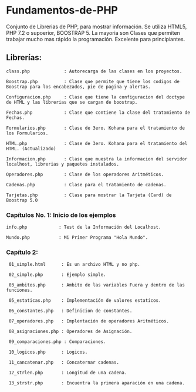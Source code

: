 # Fundamentos-de-PHP
Conjunto de Librerias de PHP, para mostrar información. Se utiliza HTML5, PHP 7.2 o supoerior, BOOSTRAP 5. La mayoria son Clases que permiten trabajar mucho mas rápido la programación. Excelente para principiantes.


## Librerías:
```
class.php             : Autorecarga de las clases en los proyectos.

Boostrap.php          : Clase que permite que tiene los codigos de Boostrap para los encabezados, pie de pagina y alertas.

Configuracion.php     : Clase que tiene la configuracion del doctype de HTML y las librerias que se cargan de boostrap.

Fechas.php            : Clase que contiene la clase del tratamiento de Fechas.

Formularios.php       : Clase de 3ero. Kohana para el tratamiento de los Formularios.

HTML.php              : Clase de 3ero. Kohana para el tratamiento del HTML. (Actualizado)

Informacion.php       : Clase que muestra la informacion del servidor localhost, librerias y paquetes instalados.

Operadores.php        : Clase de los operadores Aritméticos.

Cadenas.php           : Clase para el tratamiento de cadenas.

Tarjetas.php          : Clase para mostrar la Tarjeta (Card) de Boostrap 5.0
```

### Capítulos No. 1: Inicio de los ejemplos 
  ```
  info.php            : Test de la Información del Localhost.
  
  Mundo.php           : Mi Primer Programa "Hola Mundo".
  ```  
### Capítulo 2:  
 ```
  01_simple.html      : Es un archivo HTML y no php.
  
  02_simple.php       : Ejemplo simple.
  
  03_ambitos.php      : Ambito de las variables Fuera y dentro de las funciones.
  
  05_estaticas.php    : Implementación de valores estaticos.
  
  06_constantes.php   : Definicion de constantes.
  
  07_operadores.php   : Implentación de operadores Aritméticos.
  
  08_asignaciones.php : Operadores de Asignación.
  
  09_comparaciones.php : Comparaciones.
  
  10_logicos.php      : Logicos.
  
  11_cancatenar.php   : Concaternar cadenas.
  
  12_strlen.php       : Longitud de una cadena.
  
  13_strstr.php       : Encuentra la primera aparación en una cadena.
  
   ```
